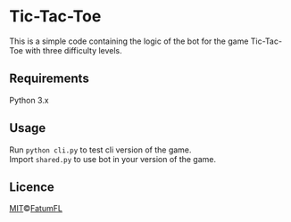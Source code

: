 # Tic-Tac-Toe
This is a simple code containing the logic of the bot for the game Tic-Tac-Toe with three difficulty levels.

## Requirements
Python 3.x

## Usage
Run `python cli.py` to test cli version of the game.\
Import `shared.py` to use bot in your version of the game.

## Licence
[MIT](LICENCE)©[FatumFL](https://fatumfl.github.io)
